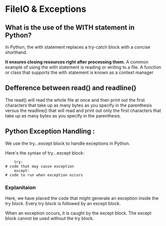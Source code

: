 # FileIO & Exceptions

## What is the use of the WITH statement in Python?
In Python, the with statement replaces a try-catch block with a concise shorthand.



**It ensures closing resources right after processing them.** A common example of using the with statement is reading or writing to a file. A function or class that supports the with statement is known as a context manager



## Defference between read() and readline()
The read() will read the whole file at once and then print out the first characters that take up as many bytes as you specify in the parenthesis versus the readline() that will read and print out only the first characters that take up as many bytes as you specify in the parenthesis.






## Python Exception Handling : 
We use the try...except block to handle exceptions in Python.



Here's the syntax of try...except block:



        try:
    # code that may cause exception
        except:
    # code to run when exception occurs



### Explanitaion 
Here, we have placed the code that might generate an exception inside the try block. Every try block is followed by an except block.

When an exception occurs, it is caught by the except block. The except block cannot be used without the try block.

